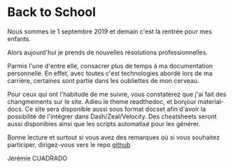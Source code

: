 # Back to School

Nous sommes le 1 septembre 2019 et demain c'est la rentrée pour mes enfants.

Alors aujourd'hui je prends de nouvelles résolutions professionnelles.

Parmis l'une d'entre elle, consacrer plus de temps à ma documentation personnelle. En effet, avec toutes c'est technologies abordé lors de ma carrière, certaines sont partie dans les oubliettes de mon cerveau.

Pour ceux qui ont l'habitude de me suivre, vous constaterez que j'ai fait des changmements sur le site. Adieu le theme readthedoc, et bonjour material-docs.
Ce site sera disponible aussi sous format docset afin d'avoir la possibilité de l'intégrer dans Dash/Zeal/Velocity.
Des cheatsheets seront aussi disponibles ainsi que les scripts automatisé pour les générer.

Bonne lecture et surtout si vous avez des remarques où si vous souhaitez participer, dirigez-vous vers le repo [github](https://github.com/redbeard28/redbeard-consulting_docs)

Jérémie CUADRADO